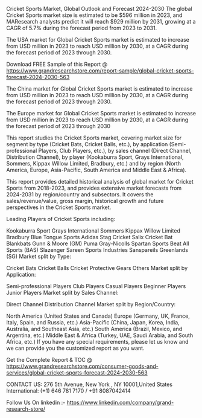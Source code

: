 Cricket Sports Market, Global Outlook and Forecast 2024-2030
The global Cricket Sports market size is estimated to be $596 million in 2023, and MAResearch analysts predict it will reach $929 million by 2031, growing at a CAGR of 5.7% during the forecast period from 2023 to 2031.

The USA market for Global Cricket Sports market is estimated to increase from USD million in 2023 to reach USD million by 2030, at a CAGR during the forecast period of 2023 through 2030.

Download FREE Sample of this Report @ https://www.grandresearchstore.com/report-sample/global-cricket-sports-forecast-2024-2030-563

The China market for Global Cricket Sports market is estimated to increase from USD million in 2023 to reach USD million by 2030, at a CAGR during the forecast period of 2023 through 2030.

The Europe market for Global Cricket Sports market is estimated to increase from USD million in 2023 to reach USD million by 2030, at a CAGR during the forecast period of 2023 through 2030

This report studies the Cricket Sports market, covering market size for segment by type (Cricket Bats, Cricket Balls, etc.), by application (Semi-professional Players, Club Players, etc.), by sales channel (Direct Channel, Distribution Channel), by player (Kookaburra Sport, Grays International, Sommers, Kippax Willow Limited, Bradbury, etc.) and by region (North America, Europe, Asia-Pacific, South America and Middle East & Africa).

This report provides detailed historical analysis of global market for Cricket Sports from 2018-2023, and provides extensive market forecasts from 2024-2031 by region/country and subsectors. It covers the sales/revenue/value, gross margin, historical growth and future perspectives in the Cricket Sports market.

Leading Players of Cricket Sports including:

Kookaburra Sport
Grays International
Sommers
Kippax Willow Limited
Bradbury
Blue Tongue Sports
Adidas
Stag Cricket
Salix Cricket Bat
Blankbats
Gunn & Moore (GM)
Puma
Gray-Nicolls
Spartan Sports
Beat All Sports (BAS)
Slazenger
Sareen Sports Industries
Sanspareils Greenlands (SG)
Market split by Type:

Cricket Bats
Cricket Balls
Cricket Protective Gears
Others
Market split by Application:

Semi-professional Players
Club Players
Casual Players
Beginner Players
Junior Players
Market split by Sales Channel:

Direct Channel
Distribution Channel
Market split by Region/Country:

North America (United States and Canada)
Europe (Germany, UK, France, Italy, Spain, and Russia, etc.)
Asia-Pacific (China, Japan, Korea, India, Australia, and Southeast Asia, etc.)
South America (Brazil, Mexico, and Argentina, etc.)
Middle East & Africa (Turkey, UAE, Saudi Arabia, and South Africa, etc.)
If you have any special requirements, please let us know and we can provide you the customized report as you want.

Get the Complete Report & TOC @ https://www.grandresearchstore.com/consumer-goods-and-services/global-cricket-sports-forecast-2024-2030-563

CONTACT US:
276 5th Avenue, New York , NY 10001,United States
International: (+1) 646 781 7170 / +91 8087042414

Follow Us On linkedin :- https://www.linkedin.com/company/grand-research-store/
